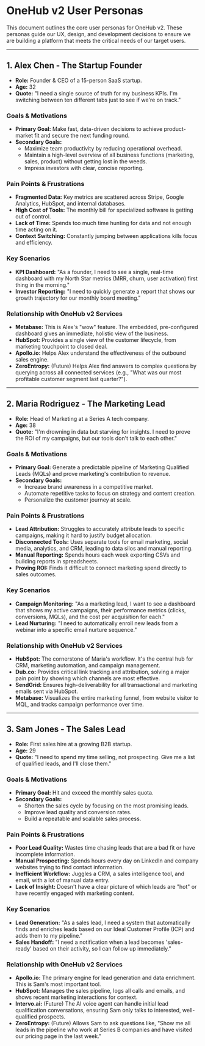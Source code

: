 # OneHub v2 User Personas

This document outlines the core user personas for OneHub v2. These personas guide our UX, design, and development decisions to ensure we are building a platform that meets the critical needs of our target users.

---

## 1. Alex Chen - The Startup Founder

- **Role:** Founder & CEO of a 15-person SaaS startup.
- **Age:** 32
- **Quote:** "I need a single source of truth for my business KPIs. I'm switching between ten different tabs just to see if we're on track."

### Goals & Motivations
- **Primary Goal:** Make fast, data-driven decisions to achieve product-market fit and secure the next funding round.
- **Secondary Goals:**
    - Maximize team productivity by reducing operational overhead.
    - Maintain a high-level overview of all business functions (marketing, sales, product) without getting lost in the weeds.
    - Impress investors with clear, concise reporting.

### Pain Points & Frustrations
- **Fragmented Data:** Key metrics are scattered across Stripe, Google Analytics, HubSpot, and internal databases.
- **High Cost of Tools:** The monthly bill for specialized software is getting out of control.
- **Lack of Time:** Spends too much time hunting for data and not enough time acting on it.
- **Context Switching:** Constantly jumping between applications kills focus and efficiency.

### Key Scenarios
- **KPI Dashboard:** "As a founder, I need to see a single, real-time dashboard with my North Star metrics (MRR, churn, user activation) first thing in the morning."
- **Investor Reporting:** "I need to quickly generate a report that shows our growth trajectory for our monthly board meeting."

### Relationship with OneHub v2 Services
- **Metabase:** This is Alex's "wow" feature. The embedded, pre-configured dashboard gives an immediate, holistic view of the business.
- **HubSpot:** Provides a single view of the customer lifecycle, from marketing touchpoint to closed deal.
- **Apollo.io:** Helps Alex understand the effectiveness of the outbound sales engine.
- **ZeroEntropy:** (Future) Helps Alex find answers to complex questions by querying across all connected services (e.g., "What was our most profitable customer segment last quarter?").

---

## 2. Maria Rodriguez - The Marketing Lead

- **Role:** Head of Marketing at a Series A tech company.
- **Age:** 38
- **Quote:** "I'm drowning in data but starving for insights. I need to prove the ROI of my campaigns, but our tools don't talk to each other."

### Goals & Motivations
- **Primary Goal:** Generate a predictable pipeline of Marketing Qualified Leads (MQLs) and prove marketing's contribution to revenue.
- **Secondary Goals:**
    - Increase brand awareness in a competitive market.
    - Automate repetitive tasks to focus on strategy and content creation.
    - Personalize the customer journey at scale.

### Pain Points & Frustrations
- **Lead Attribution:** Struggles to accurately attribute leads to specific campaigns, making it hard to justify budget allocation.
- **Disconnected Tools:** Uses separate tools for email marketing, social media, analytics, and CRM, leading to data silos and manual reporting.
- **Manual Reporting:** Spends hours each week exporting CSVs and building reports in spreadsheets.
- **Proving ROI:** Finds it difficult to connect marketing spend directly to sales outcomes.

### Key Scenarios
- **Campaign Monitoring:** "As a marketing lead, I want to see a dashboard that shows my active campaigns, their performance metrics (clicks, conversions, MQLs), and the cost per acquisition for each."
- **Lead Nurturing:** "I need to automatically enroll new leads from a webinar into a specific email nurture sequence."

### Relationship with OneHub v2 Services
- **HubSpot:** The cornerstone of Maria's workflow. It's the central hub for CRM, marketing automation, and campaign management.
- **Dub.co:** Provides critical link tracking and attribution, solving a major pain point by showing which channels are most effective.
- **SendGrid:** Ensures high-deliverability for all transactional and marketing emails sent via HubSpot.
- **Metabase:** Visualizes the entire marketing funnel, from website visitor to MQL, and tracks campaign performance over time.

---

## 3. Sam Jones - The Sales Lead

- **Role:** First sales hire at a growing B2B startup.
- **Age:** 29
- **Quote:** "I need to spend my time selling, not prospecting. Give me a list of qualified leads, and I'll close them."

### Goals & Motivations
- **Primary Goal:** Hit and exceed the monthly sales quota.
- **Secondary Goals:**
    - Shorten the sales cycle by focusing on the most promising leads.
    - Improve lead quality and conversion rates.
    - Build a repeatable and scalable sales process.

### Pain Points & Frustrations
- **Poor Lead Quality:** Wastes time chasing leads that are a bad fit or have incomplete information.
- **Manual Prospecting:** Spends hours every day on LinkedIn and company websites trying to find contact information.
- **Inefficient Workflow:** Juggles a CRM, a sales intelligence tool, and email, with a lot of manual data entry.
- **Lack of Insight:** Doesn't have a clear picture of which leads are "hot" or have recently engaged with marketing content.

### Key Scenarios
- **Lead Generation:** "As a sales lead, I need a system that automatically finds and enriches leads based on our Ideal Customer Profile (ICP) and adds them to my pipeline."
- **Sales Handoff:** "I need a notification when a lead becomes 'sales-ready' based on their activity, so I can follow up immediately."

### Relationship with OneHub v2 Services
- **Apollo.io:** The primary engine for lead generation and data enrichment. This is Sam's most important tool.
- **HubSpot:** Manages the sales pipeline, logs all calls and emails, and shows recent marketing interactions for context.
- **Intervo.ai:** (Future) The AI voice agent can handle initial lead qualification conversations, ensuring Sam only talks to interested, well-qualified prospects.
- **ZeroEntropy:** (Future) Allows Sam to ask questions like, "Show me all leads in the pipeline who work at Series B companies and have visited our pricing page in the last week."

